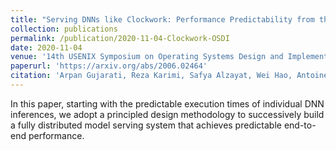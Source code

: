 ```yaml
---
title: "Serving DNNs like Clockwork: Performance Predictability from the Bottom Up"
collection: publications
permalink: /publication/2020-11-04-Clockwork-OSDI
date: 2020-11-04
venue: '14th USENIX Symposium on Operating Systems Design and Implementation (OSDI)'
paperurl: 'https://arxiv.org/abs/2006.02464'
citation: 'Arpan Gujarati, Reza Karimi, Safya Alzayat, Wei Hao, Antoine Kaufmann, Ymir Vigfusson, Jonathan Mace, &quot;Serving DNNs like Clockwork: Performance Predictability from the Bottom Up&quot;, <i> 14th USENIX Symposium on Operating Systems Design and Implementation (OSDI)</i>, 2020.'
---
```

In this paper, starting with the predictable execution times of individual DNN inferences, we adopt a principled design methodology to successively build a fully distributed model serving system that achieves predictable end-to-end performance.
